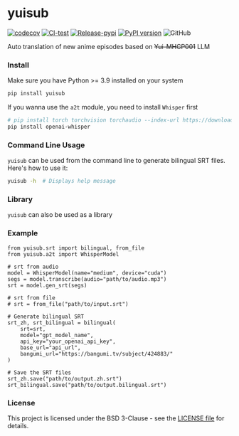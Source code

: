 # yuisub

[![codecov](https://codecov.io/gh/TensoRaws/yuisub/branch/main/graph/badge.svg?token=B2TNKYN4O4)](https://codecov.io/gh/TensoRaws/yuisub)
[![CI-test](https://github.com/TensoRaws/yuisub/actions/workflows/CI-test.yml/badge.svg)](https://github.com/TensoRaws/yuisub/actions/workflows/CI-test.yml)
[![Release-pypi](https://github.com/TensoRaws/yuisub/actions/workflows/Release-pypi.yml/badge.svg)](https://github.com/TensoRaws/yuisub/actions/workflows/Release-pypi.yml)
[![PyPI version](https://badge.fury.io/py/yuisub.svg)](https://badge.fury.io/py/yuisub)
![GitHub](https://img.shields.io/github/license/TensoRaws/yuisub)

Auto translation of new anime episodes based on ~~Yui-MHCP001~~ LLM

### Install

Make sure you have Python >= 3.9 installed on your system

```bash
pip install yuisub
```

If you wanna use the `a2t` module, you need to install `Whisper` first

```bash
# pip install torch torchvision torchaudio --index-url https://download.pytorch.org/whl/cu118
pip install openai-whisper
```

### Command Line Usage

`yuisub` can be used from the command line to generate bilingual SRT files. Here's how to use it:

```bash
yuisub -h  # Displays help message
```

### Library

`yuisub` can also be used as a library

### Example

```python3
from yuisub.srt import bilingual, from_file
from yuisub.a2t import WhisperModel

# srt from audio
model = WhisperModel(name="medium", device="cuda")
segs = model.transcribe(audio="path/to/audio.mp3")
srt = model.gen_srt(segs)

# srt from file
# srt = from_file("path/to/input.srt")

# Generate bilingual SRT
srt_zh, srt_bilingual = bilingual(
    srt=srt,
    model="gpt_model_name",
    api_key="your_openai_api_key",
    base_url="api_url",
    bangumi_url="https://bangumi.tv/subject/424883/"
)

# Save the SRT files
srt_zh.save("path/to/output.zh.srt")
srt_bilingual.save("path/to/output.bilingual.srt")
```

### License

This project is licensed under the BSD 3-Clause - see
the [LICENSE file](https://github.com/TohruskyDev/yuisub/blob/main/LICENSE) for details.
